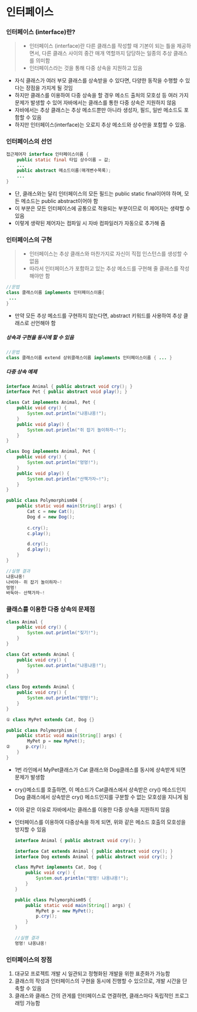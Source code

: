 # 인터페이스

### 인터페이스 (interface)란?

>* 인터페이스 (interface)란 다른 클래스를 작성할 때 기본이 되는 틀을 제공하면서, 다른 클래스 사이의 중간 매개 역할까지 담당하는 일종의 추상 클래스를 의미함
>* 인터페이스라는 것을 통해 다중 상속을 지원하고 있음

* 자식 클래스가 여러 부모 클래스를 상속받을 수 있다면, 다양한 동작을 수행할 수 있다는 장점을 가지게 될 것임
* 하지만 클래스를 이용하여 다중 상속을 할 경우 메소드 출처의 모호성 등 여러 가지 문제가 발생할 수 있어 자바에서는 클래스를 통한 다중 상속은 지원하지 않음
* 자바에서는 추상 클래스는 추상 메소드뿐만 아니라 생성자, 필드, 일반 메소드도 포함할 수 있음
* 하지만 인터페이스(interface)는 오로지 추상 메소드와 상수만을 포함할 수 있음.



### 인터페이스의 선언

```java
접근제어자 interface 인터페이스이름 {
    public static final 타입 상수이름 = 값;
    ...
    public abstract 메소드이름(매개변수목록);
    ...
}
```

* 단, 클래스와는 달리 인터페이스의 모든 필드는 public static final이어야 하며, 모든 메소드는 public abstract이어야 함
* 이 부분은 모든 인터페이스에 공통으로 적용되는 부분이므로 이 제어자는 생략할 수 있음
* 이렇게 생략된 제어자는 컴파일 시 자바 컴파일러가 자동으로 추가해 줌



### 인터페이스의 구현

> * 인터페이스는 추상 클래스와 마찬가지로 자신이 직접 인스턴스를 생성할 수 없음
> * 따라서 인터페이스가 포함하고 있는 추상 메소드를 구현해 줄 클래스를 작성해야만 함

```java
//문법
class 클래스이름 implements 인터페이스이름{
 ...
}
```

* 만약 모든 추상 메소드를 구현하지 않는다면, abstract 키워드를 사용하여 추상 클래스로 선언해야 함



##### 상속과 구현을 동시에 할 수 있음

```java
//문법
class 클래스이름 extend 상위클래스이름 implements 인터페이스이름 { ... }
```



##### 다중 상속 예제

```java
interface Animal { public abstract void cry(); }
interface Pet { public abstract void play(); }

class Cat implements Animal, Pet {
    public void cry() {
        System.out.println("냐옹냐옹!");
    }
    public void play() {
        System.out.println("쥐 잡기 놀이하자~!");
    }
}

class Dog implements Animal, Pet {
    public void cry() {
        System.out.println("멍멍!");
    }
    public void play() {
        System.out.println("산책가자~!");
    }
}

public class Polymorphism04 {
    public static void main(String[] args) {
        Cat c = new Cat();
        Dog d = new Dog();
 
        c.cry();
        c.play();

        d.cry();
        d.play();
    }
}

//실행 결과
냐옹냐옹!
나비야~ 쥐 잡기 놀이하자~!
멍멍!
바둑아~ 산책가자~!
```



### 클래스를 이용한 다중 상속의 문제점

```java
class Animal { 
    public void cry() {
        System.out.println("짖기!");
    }
}

class Cat extends Animal {
    public void cry() {
        System.out.println("냐옹냐옹!");
    }
}

class Dog extends Animal {
    public void cry() {
        System.out.println("멍멍!");
    }
}

① class MyPet extends Cat, Dog {}

public class Polymorphism {
    public static void main(String[] args) {
        MyPet p = new MyPet();
②      p.cry();
    }
}
```

* 1번 라인에서 MyPet클래스가 Cat 클래스와 Dog클래스를 동시에 상속받게 되면 문제가 발생함

* cry()메소드를 호출하면, 이 메소드가 Cat클래스에서 상속받은 cry() 메소드인지 Dog 클래스에서 상속받은 cry() 메소드인지를 구분할 수 없는 모호성을 지니게 됨

* 이와 같은 이유로 자바에서는 클래스를 이용한 다중 상속을 지원하지 않음

* 인터페이스를 이용하여 다중상속을 하게 되면, 위와 같은 메소드 호출의 모호성을 방지할 수 있음

  ```java
  interface Animal { public abstract void cry(); }
  
  interface Cat extends Animal { public abstract void cry(); }
  interface Dog extends Animal { public abstract void cry(); }
  
  class MyPet implements Cat, Dog {
      public void cry() {
          System.out.println("멍멍! 냐옹냐옹!");
      }
  }
  
  public class Polymorphism05 {
      public static void main(String[] args) {
          MyPet p = new MyPet();
          p.cry();
      }
  }
  
  //실행 결과
  멍멍! 냐옹냐옹!
  ```

  

 ### 인터페이스의 장점

1. 대규모 프로젝트 개발 시 일관되고 정형화된 개발을 위한 표준화가 가능함
2. 클래스의 작성과 인터페이스의 구현을 동시에 진행할 수 있으므로, 개발 시간을 단축할 수 있음
3. 클래스와 클래스 간의 관게를 인터페이스로 연결하면, 클래스마다 독립적인 프로그래밍 가능함